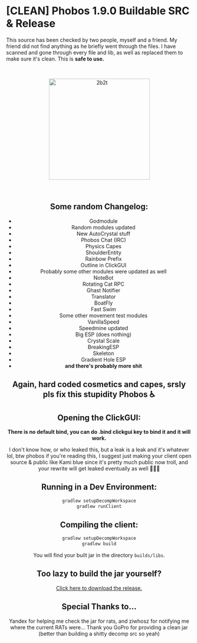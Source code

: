 # [CLEAN] Phobos 1.9.0 Buildable SRC & Release

This source has been checked by two people, myself and a friend. My friend did not find anything as he briefly went through the files. I have scanned and gone through every file and lib, as well as replaced them to make sure it's clean. This is **safe to use.**

<div align="center">
  <br />
  <p>
    <a href="https://discord.gg/bR6qxjT"><img src="https://images-ext-2.discordapp.net/external/8vkrj73wbL-US7CQ2UexT4ihFbcH6AGf-USl__danmM/%3Fsize%3D256/https/cdn.discordapp.com/avatars/540212584356249601/e7f1fd88c1f50069a4066a2b74665a3f.png" width="273" alt="2b2t" /></a>
  </p>
  <br/>


## Some random Changelog:
- Godmodule
- Random modules updated
- New AutoCrystal stuff
- Phobos Chat (IRC)
- Physics Capes
- ShoulderEntity
- Rainbow Prefix
- Outline in ClickGUI
- Probably some other modules were updated as well
- NoteBot
- Rotating Cat RPC
- Ghast Notifier
- Translator
- BoatFly
- Fast Swim
- Some other movement test modules
- VanillaSpeed
- Speedmine updated
- Big ESP (does nothing)
- Crystal Scale
- BreakingESP
- Skeleton
- Gradient Hole ESP
- **and there's probably more shit**

## Again, hard coded cosmetics and capes, srsly pls fix this stupidity Phobos ♿

## Opening the ClickGUI:

**There is no default bind, you can do .bind clickgui key to bind it and it will work.**

I don't know how, or who leaked this, but a leak is a leak and it's whatever lol, btw phobos if you're reading this, I suggest just making your client open source & public like Kami blue since it's pretty much public now troll, and your rewrite will get leaked  eventually as well 🤪🤪🤪

## Running in a Dev Environment:
```gradle
gradlew setupDecompWorkspace
gradlew runClient
```

## Compiling the client:
```gradle
gradlew setupDecompWorkspace
gradlew build
```
You will find your built jar in the directory `builds/libs`.

## Too lazy to build the jar yourself?

[Click here to download the release.](https://github.com/Hqrion/Phobos-1.9.0-BUILDABLE-SRC/releases/download/1.9.0/Phobos-1.9.0-Release.jar)

## Special Thanks to...
Yandex for helping me check the jar for rats, and ziwhosz for notifying me where the current RATs were... 
Thank you GoPro for providing a clean jar (better than building a shitty decomp src so yeah)
